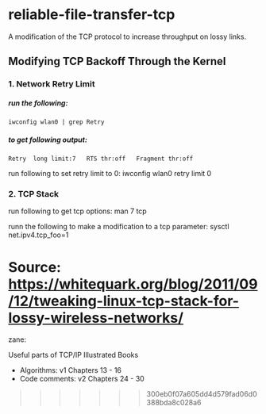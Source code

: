 # reliable-file-transfer-tcp
A modification of the TCP protocol to increase throughput on lossy links.

## Modifying TCP Backoff Through the Kernel
### 1. Network Retry Limit
##### run the following:
    iwconfig wlan0 | grep Retry

##### to get following output:
    Retry  long limit:7   RTS thr:off   Fragment thr:off

run following to set retry limit to 0:
    iwconfig wlan0 retry limit 0

### 2. TCP Stack
run following to get tcp options:
    man 7 tcp 

runn the following to make a modification to a tcp parameter:
    sysctl net.ipv4.tcp_foo=1 

Source: https://whitequark.org/blog/2011/09/12/tweaking-linux-tcp-stack-for-lossy-wireless-networks/
=======
zane:

Useful parts of TCP/IP Illustrated Books
- Algorithms: v1 Chapters 13 - 16
- Code comments: v2 Chapters 24 - 30
>>>>>>> 300eb0f07a605dd4d579fad06d0388bda8c028a6
